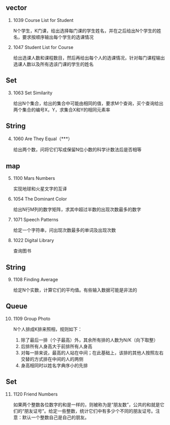 ## vector
1. 1039 Course List for Student

    N个学生，K门课，给出选择每门课的学生姓名，并在之后给出N个学生的姓名，要求按顺序输出每个学生的选课情况

2. 1047 Student List for Course

    给出选课人数和课程数目，然后再给出每个人的选课情况，针对每门课程输出选课人数以及所有选该门课的学生的姓名

## Set
3. 1063 Set Similarity

    给出N个集合，给出的集合中可能由相同的值，要求M个查询，买个查询给出两个集合的编号X，Y，求集合X和Y的相同元素率


## String 
4. 1060 Are They Equal（***）

    给出两个数，问将它们写成保留N位小数的科学计数法后是否相等


## map
5. 1100 Mars Numbers

    实现地球和火星文字的互译

6. 1054 The Dominant Color

    给出N行M列的数字矩阵，求其中超过半数的出现次数最多的数字


7. 1071 Speech Patterns

    给定一个字符串，问出现次数最多的单词及出现次数

8. 1022 Digital Library

    查询图书

## String 

9. 1108 Finding Average

    给定N个实数，计算它们的平均值。有些输入数据可能是非法的

## Queue
10. 1109 Group Photo

    N个人排成K排来照相，规则如下：
    1. 除了最后一排（个子最高）外，其余所有排的人数为N/K（向下取整）
    2. 后排所有人身高大于前排所有人身高
    3. 对每一排来说，最高的人站在中间；在此基础上，该排的其他人按照左右交替的方式排在中间的人的两侧
    4. 身高相同时以姓名字典序小的先排 

## Set

11. 1120 Friend Numbers

    如果两个整数各位数字的和是一样的，则被称为是“朋友数”，公共的和就是它们的“朋友证号”。给定一些整数，统计它们中有多少个不同的朋友证号。注意：默认一个整数自己是自己的朋友。

